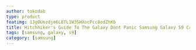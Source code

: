 ```yaml
---
author: tokodab
type: product
featimg: 1JgOUmzdjm6L8TL1W3SHXocPcc8odZhKb
title: Hitchhiker's Guide To The Galaxy Dont Panic Samsung Galaxy S9 Case
tags: [samsung, galaxy, s9]
category: [samsung]
---
```

